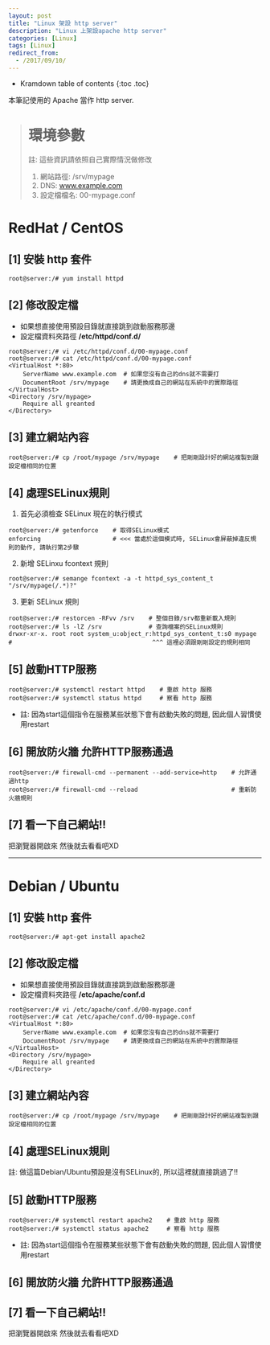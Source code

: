 ```yaml
---
layout: post
title: "Linux 架設 http server"
description: "Linux 上架設apache http server"
categories: [Linux]
tags: [Linux]
redirect_from:
  - /2017/09/10/
---
```

* Kramdown table of contents
{:toc .toc}

本筆記使用的 Apache 當作 http server.

> # 環境參數
> 註: 這些資訊請依照自己實際情況做修改
> 1. 網站路徑: /srv/mypage
> 2. DNS: www.example.com
> 3. 設定檔檔名: 00-mypage.conf

# **RedHat / CentOS**

## [1] 安裝 http 套件
```
root@server:/# yum install httpd
```

## [2] 修改設定檔
* 如果想直接使用預設目錄就直接跳到啟動服務那邊
* 設定檔資料夾路徑 **/etc/httpd/conf.d/**

```
root@server:/# vi /etc/httpd/conf.d/00-mypage.conf
root@server:/# cat /etc/httpd/conf.d/00-mypage.conf
<VirtualHost *:80>
    ServerName www.example.com  # 如果您沒有自己的dns就不需要打
    DocumentRoot /srv/mypage    # 請更換成自己的網站在系統中的實際路徑
</VirtualHost>
<Directory /srv/mypage>
    Require all greanted
</Directory>
```

## [3] 建立網站內容
```
root@server:/# cp /root/mypage /srv/mypage    # 把剛剛設計好的網站複製到跟設定檔相同的位置
```

## [4] 處理SELinux規則
1. 首先必須檢查 SELinux 現在的執行模式
```
root@server:/# getenforce    # 取得SELinux模式
enforcing                    # <<< 當處於這個模式時, SELinux會屏蔽掉違反規則的動作, 請執行第2步驟
```

2. 新增 SELinxu fcontext 規則
```
root@server:/# semange fcontext -a -t httpd_sys_content_t "/srv/mypage(/.*)?"
```

3. 更新 SELinux 規則
```
root@server:/# restorcen -RFvv /srv    # 整個目錄/srv都重新載入規則
root@server:/# ls -lZ /srv             # 查詢檔案的SELinux規則
drwxr-xr-x. root root system_u:object_r:httpd_sys_content_t:s0 mypage
#                                       ^^^ 這裡必須跟剛剛設定的規則相同
```

## [5] 啟動HTTP服務
```
root@server:/# systemctl restart httpd    # 重啟 http 服務
root@server:/# systemctl status httpd     # 察看 http 服務
```
* 註: 因為start這個指令在服務某些狀態下會有啟動失敗的問題, 因此個人習慣使用restart

## [6] 開放防火牆 允許HTTP服務通過
```
root@server:/# firewall-cmd --permanent --add-service=http    # 允許通過http
root@server:/# firewall-cmd --reload                          # 重新防火牆規則
```

## [7] 看一下自己網站!!
把瀏覽器開啟來 然後就去看看吧XD

---

# **Debian / Ubuntu**

## [1] 安裝 http 套件
```
root@server:/# apt-get install apache2
```

## [2] 修改設定檔
* 如果想直接使用預設目錄就直接跳到啟動服務那邊
* 設定檔資料夾路徑 **/etc/apache/conf.d**

```
root@server:/# vi /etc/apache/conf.d/00-mypage.conf
root@server:/# cat /etc/apache/conf.d/00-mypage.conf
<VirtualHost *:80>
    ServerName www.example.com  # 如果您沒有自己的dns就不需要打
    DocumentRoot /srv/mypage    # 請更換成自己的網站在系統中的實際路徑
</VirtualHost>
<Directory /srv/mypage>
    Require all greanted
</Directory>
```

## [3] 建立網站內容
```
root@server:/# cp /root/mypage /srv/mypage    # 把剛剛設計好的網站複製到跟設定檔相同的位置
```

## [4] 處理SELinux規則
註: 做這篇Debian/Ubuntu預設是沒有SELinux的, 所以這裡就直接跳過了!!

## [5] 啟動HTTP服務
```
root@server:/# systemctl restart apache2    # 重啟 http 服務
root@server:/# systemctl status apache2     # 察看 http 服務
```
* 註: 因為start這個指令在服務某些狀態下會有啟動失敗的問題, 因此個人習慣使用restart

## [6] 開放防火牆 允許HTTP服務通過

## [7] 看一下自己網站!!
把瀏覽器開啟來 然後就去看看吧XD
